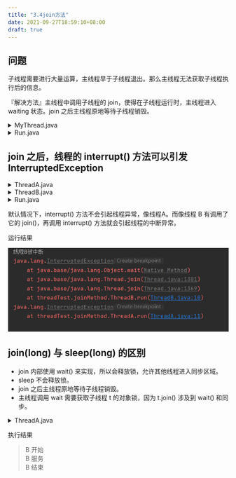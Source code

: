 ```yaml
---
title: "3.4join方法"
date: 2021-09-27T18:59:10+08:00
draft: true
---
```


## 问题
子线程需要进行大量运算，主线程早于子线程退出。那么主线程无法获取子线程执行后的信息。

『解决方法』主线程中调用子线程的 join，使得在子线程运行时，主线程进入 waiting 状态。join 之后主线程原地等待子线程销毁。

<details>
<summary>MyThread.java</summary>

```java
public class MyThread extends Thread{
    @Override
    public void run(){
        try{
            long time = (long) (Math.random() * 10000);
            System.out.println("time:" + time);
            Thread.sleep(time);
        }catch(Exception e){

        }
    }
}
```

</details>

<details>
<summary>Run.java</summary>

```java
public class Run {
    public static void main(String[] args) {
        Thread t = new MyThread();
        t.start();

        try {
            t.join();//使得主线程被无限期阻塞，等待子线程销毁
        } catch (Exception e){

        }
        System.out.println("can");
        System.out.println("you");
    }
}

```

</details>

## join 之后，线程的 interrupt() 方法可以引发 InterruptedException
<details>
<summary>ThreadA.java</summary>

```java
public class ThreadA extends Thread{
    @Override
    public void run(){
        try {
            for(int i = 0; ; i++){
                String str = new String("fine");
                if (isInterrupted()){
                    throw new InterruptedException();
                }
            }
        }catch (InterruptedException e){
            e.printStackTrace();
        }

    }
}
```

</details>

<details>
<summary>ThreadB.java</summary>

```java
public class ThreadB extends Thread{
    ThreadA a;
    @Override
    public void run(){
        try{
            a = new ThreadA();
            a.start();
            a.join();
            System.out.println("线程B继续执行");
        }catch (InterruptedException e){
            System.out.println("线程B被中断");
            e.printStackTrace();
            a.interrupt();
        }
    }
}
```

</details>

<details>
<summary>Run.java</summary>

```java
public class Run {
    public static void main(String[] args) {
        ThreadB b = new ThreadB();
        b.start();
        b.interrupt();
    }
}
```

</details>

默认情况下，interrupt() 方法不会引起线程异常，像线程A。而像线程 B 有调用了它的 join()，再调用 interrupt() 方法就会引起线程的中断异常。

运行结果

![](/多线程/3.线程通信/线程中断.png)




## join(long) 与 sleep(long) 的区别
- join 内部使用 wait() 来实现，所以会释放锁，允许其他线程进入同步区域。
- sleep 不会释放锁。
- join 之后主线程原地等待子线程销毁。
- 主线程调用 wait 需要获取子线程 t 的对象锁，因为 t.join() 涉及到 wait() 和同步。


<details>
<summary>ThreadA.java</summary>

```java
public class ThreadA extends Thread{
    ThreadB b;
    public ThreadA(ThreadB b){
        this.b = b;
    }
    @Override
    public void run(){
        try {
           synchronized (b){
               b.start();
               b.join(6000);//释放了当前线程对 b 的锁
               while(true){
               }
           }
        }catch (Exception e){
            e.printStackTrace();
        }

    }
}
```
</details>

执行结果
>B 开始<br>
>B 服务<br>
>B 结束<br>